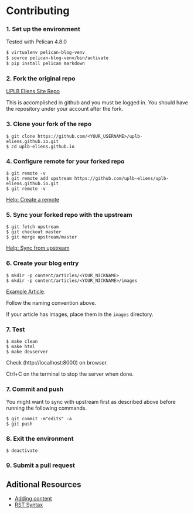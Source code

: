 # Contributing

### 1. Set up the environment
Tested with Pelican 4.8.0

```bash
$ virtualenv pelican-blog-venv
$ source pelican-blog-venv/bin/activate
$ pip install pelican markdown
```
### 2. Fork the original repo

[UPLB Eliens Site Repo](https://github.com/uplb-eliens/uplb-eliens.github.io)

This is accomplished in github and you must be logged in. You should have the repository under your account after the fork.

### 3. Clone your fork of the repo

```
$ git clone https://github.com/<YOUR_USERNAME>/uplb-eliens.github.io.git
$ cd uplb-eliens.github.io
```

### 4. Configure remote for your forked repo

```
$ git remote -v
$ git remote add upstream https://github.com/uplb-eliens/uplb-eliens.github.io.git
$ git remote -v
```

[Help: Create a remote](https://help.github.com/en/articles/configuring-a-remote-for-a-fork)

### 5. Sync your forked repo with the upstream

```
$ git fetch upstream
$ git checkout master
$ git merge upstream/master
```

[Help: Sync from upstream](https://help.github.com/en/articles/syncing-a-fork)

### 6. Create your blog entry
```
$ mkdir -p content/articles/<YOUR_NICKNAME>
$ mkdir -p content/articles/<YOUR_NICKNAME>/images
```
[Example Article](https://raw.githubusercontent.com/uplb-eliens/uplb-eliens.github.io/master/content/articles/jach/jach_002.rst).

Follow the naming convention above.

If your article has images, place them in the `images` directory.


### 7. Test 

```
$ make clean
$ make html
$ make devserver
```

Check (http://localhost:8000) on browser.

Ctrl+C on the terminal to stop the server when done.


### 7. Commit and push

You might want to sync with upstream first as described above before 
running the following commands.

```
$ git commit -m"edits" -a
$ git push
```

### 8. Exit the environment

```
$ deactivate
```

### 9. Submit a pull request




## Aditional Resources

* [Adding content](https://docs.getpelican.com/en/latest/content.html)
* [RST Syntax](https://github.com/ralsina/rst-cheatsheet/blob/master/rst-cheatsheet.rst) 

